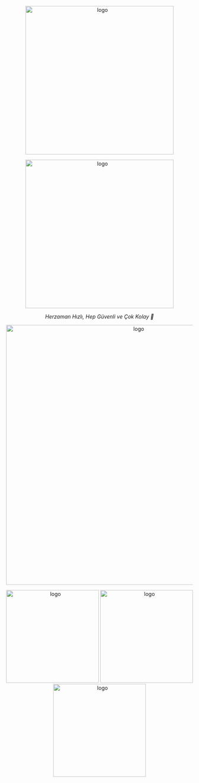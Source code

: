 <p align="center">
  <img src="https://cdn.discordapp.com/attachments/1128394278272499948/1268988642924167330/Background.png?ex=66ae6d45&is=66ad1bc5&hm=d1be0125e4d78bf212e3e1741f0e2ee0eb8873dae0d05bb852a8a4bfc59a6841&" width="400" alt="logo"/>
</p>
<p align="center">
  <img src="https://cdn.discordapp.com/attachments/1128394278272499948/1268991368445821058/rainbow.png?ex=66ae6fce&is=66ad1e4e&hm=4028553cd3a90fff46d4052d7e170fa41833466392457daf878ab4e95c8be788&" width="400" alt="logo"/>
</p>
<p align="center">
 <i >Herzaman Hızlı, Hep Güvenli ve Çok Kolay 🚀</i>
</p>
<p align="center">
  <img src="https://cdn.discordapp.com/attachments/1128394278272499948/1269259113448345730/demo.png?ex=66af692a&is=66ae17aa&hm=17669ace6396bd3b9167a57adce8cdf70c8db8f4fd80a88fed57f5de64e15573&" width="700" alt="logo"/>
</p>
<p align="center">
  <img src="https://cdn.discordapp.com/attachments/1128394278272499948/1269259966741610596/gitdc.png?ex=66af69f5&is=66ae1875&hm=b564fb70f1441fafbd17ea2b43ac0f6a003b237c156c2243642777da930350d7&" href="#" width="250" alt="logo"/>
  <img src="https://cdn.discordapp.com/attachments/1128394278272499948/1269270563575304312/gityt.png?ex=66af73d4&is=66ae2254&hm=656da5a6a991f878ba46157cb18816bfb03128148a449e19d9439dfd5facfa0d&" href="https://youtube.com/@cyberuptime" width="250" alt="logo"/>
  <img src="https://cdn.discordapp.com/attachments/1128394278272499948/1269270620001013842/gitweb.png?ex=66af73e1&is=66ae2261&hm=68e08c1f7476cf4e8e1571daa185ee7c69652e8897777dbde4d55c558d8ae9e6&" href="https://cyberuptime.fast-page.org" width="250" alt="logo"/>
</p>
